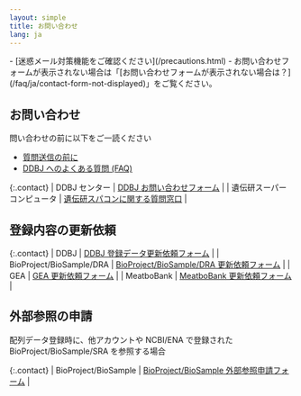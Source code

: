 ```yaml
---
layout: simple
title: お問い合わせ
lang: ja
---
```


<div class="attention" markdown="1">
- [迷惑メール対策機能をご確認ください](/precautions.html) 
- お問い合わせフォームが表示されない場合は「[お問い合わせフォームが表示されない場合は？](/faq/ja/contact-form-not-displayed)」をご覧ください。
</div>

## お問い合わせ
問い合わせの前に以下をご一読ください
- [質問送信の前に](/before-sending-inquiries.html) 
- [DDBJ へのよくある質問 (FAQ)](/faq/ja/index.html)  

{:.contact}
| DDBJ センター | [DDBJ お問い合わせフォーム](https://forms.gle/rRrVkcjyMoXQhFVn7) |
| 遺伝研スーパーコンピュータ | [遺伝研スパコンに関する質問窓口](https://sc.ddbj.nig.ac.jp/application/reference/) |


## 登録内容の更新依頼

{:.contact}
| DDBJ | [DDBJ 登録データ更新依頼フォーム](https://forms.gle/p7ZJhiawJjd3Qnd3A) |
| BioProject/BioSample/DRA | [BioProject/BioSample/DRA 更新依頼フォーム](https://forms.gle/mpGqxbSeYmy5oTud6) |
| GEA | [GEA 更新依頼フォーム](https://forms.gle/Qh781rQMovUDo7yo7) |
| MeatboBank | [MeatboBank 更新依頼フォーム](https://forms.gle/kzpUKFcTpcqsCL1M6) |

## 外部参照の申請

配列データ登録時に、他アカウントや NCBI/ENA で登録された BioProject/BioSample/SRA を参照する場合

{:.contact}
| BioProject/BioSample | [BioProject/BioSample 外部参照申請フォーム](https://forms.gle/BibshG6Z7XQ4rH9K9) |